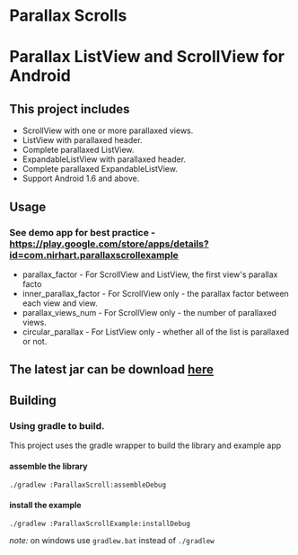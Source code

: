 Parallax Scrolls
================
# Parallax ListView and ScrollView for Android

## This project includes
* ScrollView with one or more parallaxed views.
* ListView with parallaxed header.
* Complete parallaxed ListView.
* ExpandableListView with parallaxed header.
* Complete parallaxed ExpandableListView.
* Support Android 1.6 and above.

## Usage
### See demo app for best practice - https://play.google.com/store/apps/details?id=com.nirhart.parallaxscrollexample
* parallax_factor - For ScrollView and ListView, the first view's parallax facto
* inner_parallax_factor - For ScrollView only - the parallax factor between each view and view.
* parallax_views_num - For ScrollView only - the number of parallaxed views.
* circular_parallax - For ListView only - whether all of the list is parallaxed or not.

## The latest jar can be download [here](jars/)

## Building

### Using gradle to build.

 This project uses the gradle wrapper to build the library and example app

#### assemble the library

`./gradlew :ParallaxScroll:assembleDebug`


#### install the example

`./gradlew :ParallaxScrollExample:installDebug`

*note:* on windows use `gradlew.bat` instead of `./gradlew`

